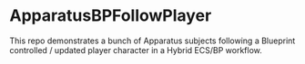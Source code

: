 # ApparatusBPFollowPlayer

This repo demonstrates a bunch of Apparatus subjects following a Blueprint controlled / updated player character in a Hybrid ECS/BP workflow.
